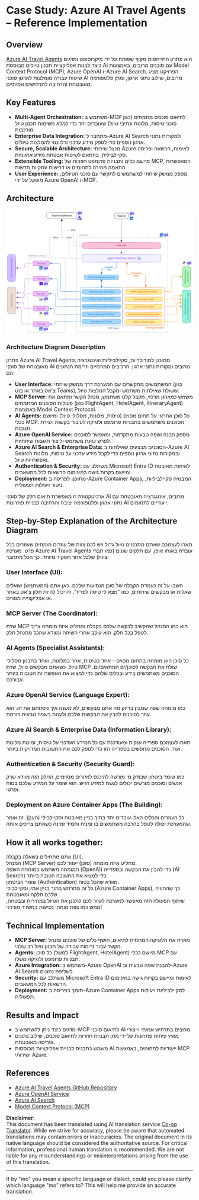 <!--
CO_OP_TRANSLATOR_METADATA:
{
  "original_hash": "4d3415b9d2bf58bc69be07f945a69e07",
  "translation_date": "2025-05-20T23:34:04+00:00",
  "source_file": "09-CaseStudy/README.md",
  "language_code": "mo"
}
-->
# Case Study: Azure AI Travel Agents – Reference Implementation

## Overview

[Azure AI Travel Agents](https://github.com/Azure-Samples/azure-ai-travel-agents) הוא פתרון התייחסות מקיף שפותח על ידי מיקרוסופט ומדגים כיצד לבנות אפליקציית תכנון טיולים מבוססת AI עם סוכנים מרובים, באמצעות Model Context Protocol (MCP), Azure OpenAI ו-Azure AI Search. הפרויקט מציג שיטות עבודה מומלצות לארגון סוכני AI מרובים, שילוב נתוני ארגון, ומתן פלטפורמה מאובטחת והרחיבה לתרחישים אמיתיים.

## Key Features
- **Multi-Agent Orchestration:** משתמש ב-MCP לתיאום סוכנים מתמחים (כגון סוכני טיסות, מלונות ונתיבי טיול) שעובדים יחד כדי למלא משימות תכנון טיול מורכבות.
- **Enterprise Data Integration:** מתחבר ל-Azure AI Search ולמקורות נתוני ארגון נוספים כדי לספק מידע עדכני ורלוונטי להמלצות טיולים.
- **Secure, Scalable Architecture:** מנצל שירותי Azure לאימות, הרשאה ופריסה סקיילבילית, בהתאם לשיטות אבטחת מידע ארגוניות.
- **Extensible Tooling:** מיישם כלים ותבניות פרומפט חוזרות של MCP, המאפשרות התאמה מהירה לתחומים או דרישות עסקיות חדשות.
- **User Experience:** מספק ממשק שיחתי למשתמשים לתקשר עם סוכני הטיולים, מופעל על ידי Azure OpenAI ו-MCP.

## Architecture
![Architecture](https://raw.githubusercontent.com/Azure-Samples/azure-ai-travel-agents/main/docs/ai-travel-agents-architecture-diagram.png)

### Architecture Diagram Description

פתרון Azure AI Travel Agents מתוכנן למודולריות, סקיילביליות ואינטגרציה מאובטחת של סוכני AI מרובים ומקורות נתוני ארגון. הרכיבים המרכזיים וזרימת הנתונים הם:

- **User Interface:** המשתמשים מתקשרים עם המערכת דרך ממשק שיחתי (כגון צ'אט באתר או בוט Teams), ששולח שאילתות משתמש ומקבל המלצות טיול.
- **MCP Server:** משמש כמארגן מרכזי, מקבל קלט משתמש, מנהל הקשר ומתאם את פעולות הסוכנים המתמחים (כגון FlightAgent, HotelAgent, ItineraryAgent) באמצעות Model Context Protocol.
- **AI Agents:** כל סוכן אחראי על תחום מסוים (טיסות, מלונות, מסלולי טיול) ומיושם ככלי MCP. הסוכנים משתמשים בתבניות פרומפט ולוגיקה לעיבוד בקשות ויצירת תגובות.
- **Azure OpenAI Service:** מספק הבנה ושפה טבעית מתקדמת, ומאפשר לסוכנים לפרש כוונת משתמש וליצור תגובות שיחתיות.
- **Azure AI Search & Enterprise Data:** הסוכנים מבצעים שאילתות ב-Azure AI Search ובמקורות נתוני ארגון נוספים כדי לקבל מידע עדכני על טיסות, מלונות ואפשרויות טיול.
- **Authentication & Security:** משתלב עם Microsoft Entra ID לאימות מאובטח ומיישם בקרות גישה במינימום הרשאות לכל המשאבים.
- **Deployment:** מתוכנן לפריסה ב-Azure Container Apps, המבטיח סקיילביליות, ניטור ויעילות תפעולית.

ארכיטקטורה זו מאפשרת תיאום חלק של סוכני AI מרובים, אינטגרציה מאובטחת עם נתוני ארגון ופלטפורמה יציבה והרחיבה לבניית פתרונות AI ייעודיים לתחומים.

## Step-by-Step Explanation of the Architecture Diagram
תארו לעצמכם שאתם מתכננים טיול גדול ויש לכם צוות של עוזרים מומחים שעוזרים בכל פרט. מערכת Azure AI Travel Agents עובדת באותו אופן, עם חלקים שונים (כמו חברי צוות) שלכל אחד תפקיד מיוחד. כך הכל מתחבר:

### User Interface (UI):
חשבו על זה כעמדת הקבלה של סוכן הנסיעות שלכם. כאן אתם (המשתמש) שואלים שאלות או מבקשים שירותים, כמו "מצא לי טיסה לפריז". זה יכול להיות חלון צ'אט באתר או אפליקציית מסרים.

### MCP Server (The Coordinator):
שרת MCP הוא כמו המנהל שמקשיב לבקשה שלכם בקבלה ומחליט איזה מומחה צריך לטפל בכל חלק. הוא עוקב אחרי השיחה ומוודא שהכל מתנהל חלק.

### AI Agents (Specialist Assistants):
כל סוכן הוא מומחה בתחום מסוים – אחד בטיסות, אחר במלונות, ואחד בתכנון מסלולי טיול. כשאתם מבקשים טיול, שרת MCP שולח את הבקשה לסוכן/ים המתאים/ים. הסוכנים משתמשים בידע ובכלים שלהם כדי למצוא את האפשרויות הטובות ביותר עבורכם.

### Azure OpenAI Service (Language Expert):
כמו מומחה שפה שמבין בדיוק מה אתם מבקשים, לא משנה איך ניסחתם את זה. הוא עוזר לסוכנים להבין את הבקשות שלכם ולענות בשפה טבעית וזורמת.

### Azure AI Search & Enterprise Data (Information Library):
תארו לעצמכם ספרייה ענקית ומעודכנת עם כל המידע העדכני על טיסות, זמינות מלונות ועוד. הסוכנים מחפשים בספרייה הזו כדי לספק לכם את התשובות המדויקות ביותר.

### Authentication & Security (Security Guard):
כמו שומר ביטחון שבודק מי מורשה להיכנס לאזורים מסוימים, החלק הזה מוודא שרק אנשים וסוכנים מורשים יכולים לגשת למידע רגיש. הוא שומר על המידע שלכם בטוח ופרטי.

### Deployment on Azure Container Apps (The Building):
כל העוזרים והכלים האלו עובדים יחד בתוך בניין מאובטח וסקיילבילי (הענן). זה אומר שהמערכת יכולה לטפל בהרבה משתמשים בו זמנית ותמיד זמינה כשאתם צריכים אותה.

## How it all works together:

אתם מתחילים בשאלה בקבלה (UI).  
המנהל (MCP Server) מחליט איזה מומחה (סוכן) יעזור לכם.  
המומחה משתמש במומחה השפה (OpenAI) כדי להבין את הבקשה ובספרייה (AI Search) כדי למצוא את התשובה הטובה ביותר.  
שומר הביטחון (Authentication) מוודא שהכל בטוח.  
כל זה מתרחש בתוך בניין אמין וסקיילבילי (Azure Container Apps), כך שהחוויה שלכם חלקה ומאובטחת.  
שיתוף הפעולה הזה מאפשר למערכת לעזור לכם לתכנן את הטיול במהירות ובבטחה, ממש כמו צוות מומחי נסיעות במשרד מודרני!

## Technical Implementation
- **MCP Server:** מארח את הלוגיקה המרכזית לתיאום, חושף כלים של סוכנים ומנהל הקשר עבור זרימות עבודה של תכנון טיול רב שלבי.
- **Agents:** כל סוכן (למשל FlightAgent, HotelAgent) מיושם ככלי MCP עם תבניות פרומפט ולוגיקה משלו.
- **Azure Integration:** משתמש ב-Azure OpenAI להבנת שפה טבעית וב-Azure AI Search לשליפת נתונים.
- **Security:** משתלב עם Microsoft Entra ID לאימות ומיישם בקרות גישה במינימום הרשאות לכל המשאבים.
- **Deployment:** תומך בפריסה ב-Azure Container Apps לסקיילביליות ויעילות תפעולית.

## Results and Impact
- מדגים כיצד ניתן להשתמש ב-MCP לתיאום סוכני AI מרובים בתרחיש אמיתי וייצורי.
- מאיץ פיתוח פתרונות על ידי מתן תבניות חוזרות לתיאום סוכנים, שילוב נתונים ופריסה מאובטחת.
- משמש כתבנית לבניית אפליקציות מבוססות AI ייעודיות לתחומים, באמצעות MCP ושירותי Azure.

## References
- [Azure AI Travel Agents GitHub Repository](https://github.com/Azure-Samples/azure-ai-travel-agents)
- [Azure OpenAI Service](https://azure.microsoft.com/en-us/products/ai-services/openai-service/)
- [Azure AI Search](https://azure.microsoft.com/en-us/products/ai-services/ai-search/)
- [Model Context Protocol (MCP)](https://modelcontextprotocol.io/)

**Disclaimer**:  
This document has been translated using AI translation service [Co-op Translator](https://github.com/Azure/co-op-translator). While we strive for accuracy, please be aware that automated translations may contain errors or inaccuracies. The original document in its native language should be considered the authoritative source. For critical information, professional human translation is recommended. We are not liable for any misunderstandings or misinterpretations arising from the use of this translation.

---

If by "mo" you mean a specific language or dialect, could you please clarify which language "mo" refers to? This will help me provide an accurate translation.
